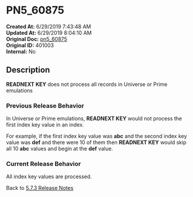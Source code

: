 # PN5_60875

**Created At:** 6/29/2019 7:43:48 AM  
**Updated At:** 6/29/2019 8:04:10 AM  
**Original Doc:** [pn5_60875](https://docs.jbase.com/61286-5-7-3-release-notes/pn5_60875)  
**Original ID:** 401003  
**Internal:** No  

## Description

**READNEXT KEY** does not process all records in Universe or Prime emulations

### Previous Release Behavior

In Universe or Prime emulations, **READNEXT KEY** would not process the first index key value in an index.

For example, if the first index key value was **abc** and the second index key value was **def** and there were 10 of them then **READNEXT KEY** would skip all 10 **abc** values and begin at the **def** value.

### Current Release Behavior

All index key values are processed.

Back to [5.7.3 Release Notes](./../README.md)
